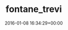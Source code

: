 ---
title:		"fontane_trevi"
type:		"upload"
description:		"TBC"
date:		"2016-01-08 16:34:29+00:00"
album:		"city"
filename:		"fontane-trevi.md"
series:		""
cl_public_id:		"city/fontane_trevi"
cl_version:		1497000306
format:		"tiff"
bytes:		7479208
width:		2158
height:		1440
exposure_mode:		"Auto"
program:		"Aperture-priority AE"
aperture:		"5.6"
focal_length:		"45.0 mm"
iso:		"320"
shutter_speed:		"1/250"
metering:		"Multi-segment"
flash:		"Off, Did not fire"
white_balance:		"Custom"
colour_temp:		"6800"
has_crop:		"false"
orientation:		"Horizontal (normal)"
camera_model:		"NIKON D800"
lens_info:		"24-70mm f/2.8"
artist:		"No artist info"
x_resolution:		"300"
y_resolution:		"300"
---